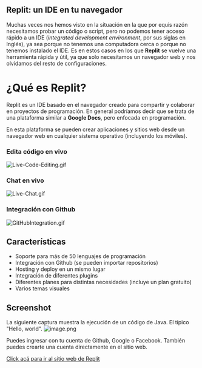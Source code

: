 ## Replit: un IDE en tu navegador

Muchas veces nos hemos visto en la situación en la que por equis razón necesitamos probar un código o script, pero no podemos tener acceso rápido a un IDE (*integrated development environment*, por sus siglas en Inglés), ya sea porque no tenemos una computadora cerca o porque no tenemos instalado el IDE. Es en estos casos en los que **Replit** se vuelve una herramienta rápida y útil, ya que solo necesitamos un navegador web y nos olvidamos del resto de configuraciones.

# ¿Qué es Replit?

Replit es un IDE basado en el navegador creado para compartir y colaborar en proyectos de programación. En general podríamos decir que se trata de una plataforma similar a **Google Docs**, pero enfocada en programación.

En esta plataforma se pueden crear aplicaciones y sitios web desde un navegador web en cualquier sistema operativo (incluyendo los móviles).

 ### Edita código en vivo

![Live-Code-Editing.gif](https://cdn.hashnode.com/res/hashnode/image/upload/v1617853343996/GU4BLwfg9.gif)

### Chat en vivo
![Live-Chat.gif](https://cdn.hashnode.com/res/hashnode/image/upload/v1617853433965/qn0AKCYuS.gif)

### Integración con Github
![GitHubIntegration.gif](https://cdn.hashnode.com/res/hashnode/image/upload/v1617853455114/8W1ousa2T.gif)

## Características

* Soporte para más de 50 lenguajes de programación
* Integración con Github (se pueden importar repositorios)
* Hosting y deploy en un mismo lugar
* Integración de diferentes plugins
* Diferentes planes para distintas necesidades (incluye un plan gratuito)
* Varios temas visuales

## Screenshot

La siguiente captura muestra la ejecución de un código de Java. El típico "Hello, world".
![image.png](https://cdn.hashnode.com/res/hashnode/image/upload/v1617853899523/CQPnIs53l.png)

Puedes ingresar con tu cuenta de Github, Google o Facebook. También puedes crearte una cuenta directamente en el sitio web.

[Click acá para ir al sitio web de Replit](https://replit.com)